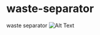 # waste-separator
waste separator
![Alt Text](https://thumbs.dreamstime.com/b/trash-garbage-cans-sorted-garbage-recycling-garbage-separation-collection-recycled-trash-garbage-cans-sorted-101147946.jpg)

